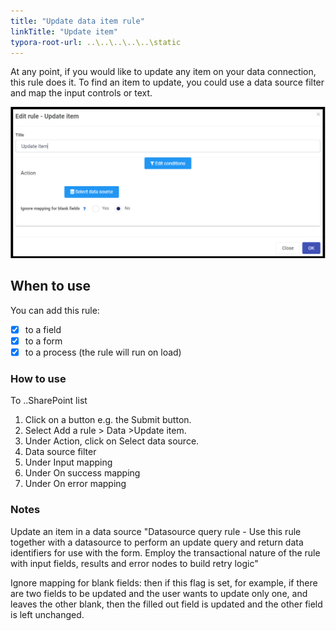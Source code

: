 ```yaml
---
title: "Update data item rule"
linkTitle: "Update item"
typora-root-url: ..\..\..\..\..\static
---
```


At any point, if you would like to update any item on your data connection, this rule does it. To find an item to update, you could use a data source filter and map the input controls or text.

![Update item dialog box](/images/updateitem.png)

## When to use 
You can add this rule:
- [x] to a field
- [x] to a form 
- [x] to a process (the rule will run on load)

### How to use
To ..SharePoint list
1. Click on a button e.g. the Submit button.
2. Select Add a rule > Data >Update item.
3. Under Action, click on Select data source.
4. Data source filter
5. Under Input mapping
6. Under On success mapping
7. Under On error mapping

### Notes
Update an item in a data source	"Datasource query rule - Use this rule together with a datasource to perform an update query and return data identifiers for use with the form. Employ the transactional nature of the rule with input fields, results and error nodes to build retry logic"		

Ignore mapping for blank fields: then if this flag is set, for example, if there are two fields to be updated and the user wants to update only one, and leaves the other blank, then the filled out field is updated and the other field is left unchanged.